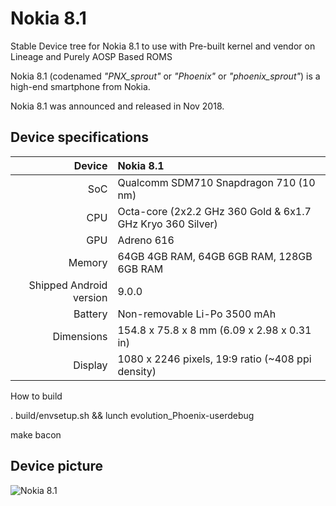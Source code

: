 # Nokia 8.1
Stable Device tree for Nokia 8.1 to use with Pre-built kernel and vendor on Lineage and Purely AOSP Based ROMS
 
  Nokia 8.1 (codenamed _"PNX_sprout"_ or _"Phoenix"_ or _"phoenix_sprout"_) is a high-end smartphone from Nokia.

Nokia 8.1 was announced and released in Nov 2018.

## Device specifications

| Device       |   Nokia 8.1                                |
| -----------: | :---------------------------------------------- |
| SoC          | Qualcomm SDM710 Snapdragon 710 (10 nm)               |
| CPU          | Octa-core (2x2.2 GHz 360 Gold & 6x1.7 GHz Kryo 360 Silver)             |
| GPU          | Adreno 616                                     |
| Memory       | 64GB 4GB RAM, 64GB 6GB RAM, 128GB 6GB RAM                                             |
| Shipped Android version | 9.0.0                               |
| Battery      | Non-removable Li-Po 3500 mAh                    |
| Dimensions   | 154.8 x 75.8 x 8 mm (6.09 x 2.98 x 0.31 in)                         |
| Display      | 1080 x 2246 pixels, 19:9 ratio (~408 ppi density)                   |


How to build

. build/envsetup.sh && lunch evolution_Phoenix-userdebug


make bacon

## Device picture

![Nokia 8.1](https://images.ctfassets.net/wcfotm6rrl7u/57CuFPNJawN0FFhBCFCZHr/2c3258a5eaf061be73119d2136a0834e/nokia_8_1_PDS-SPECS-mobile-BLUE.png)


